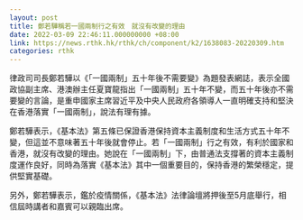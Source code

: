 ```yaml
---
layout: post
title: 鄭若驊稱若一國兩制行之有效　就沒有改變的理由
date: 2022-03-09 22:46:11.000000000 +08:00
link: https://news.rthk.hk/rthk/ch/component/k2/1638083-20220309.htm
categories: rthk
---
```


律政司司長鄭若驊以《「一國兩制」五十年後不需要變》為題發表網誌，表示全國政協副主席、港澳辦主任夏寶龍指出「一國兩制」五十年不變，而五十年後亦不需要變的言論，是重申國家主席習近平及中央人民政府各領導人一直明確支持和堅決在香港落實「一國兩制」，說法有理有據。

鄭若驊表示，《基本法》第五條已保證香港保持資本主義制度和生活方式五十年不變，但這並不意味著五十年後就會停止。若「一國兩制」行之有效，有利於國家和香港，就沒有改變的理由。她說在「一國兩制」下，由普通法支撐著的資本主義制度運作良好，同時為落實《基本法》其中一個重要目的，保持香港的繁榮穩定，提供堅實基礎。

另外，鄭若驊表示，鑑於疫情關係，《基本法》法律論壇將押後至5月底舉行，相信屆時講者和嘉賓可以親臨出席。
